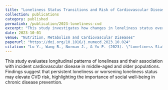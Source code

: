 ```yaml
---
title: "Loneliness Status Transitions and Risk of Cardiovascular Disease Among Middle-Aged and Older Adults"
collection: publications
category: published
permalink: /publication/2023-loneliness-cvd
excerpt: "This study investigates how changes in loneliness status over time affect the risk of cardiovascular disease among middle-aged and older adults."
date: 2023-10-01
venue: "Nutrition, Metabolism and Cardiovascular Diseases"
paperurl: "https://doi.org/10.1016/j.numecd.2023.10.024"
citation: "Lu Y., Wang R., Norman J., & Yu P. (2023). \"Loneliness Status Transitions and Risk of Cardiovascular Disease Among Middle-Aged and Older Adults.\" <i>Nutrition, Metabolism and Cardiovascular Diseases</i>."
---
```


This study evaluates longitudinal patterns of loneliness and their association with incident cardiovascular disease in middle-aged and older populations. Findings suggest that persistent loneliness or worsening loneliness status may elevate CVD risk, highlighting the importance of social well-being in chronic disease prevention.
